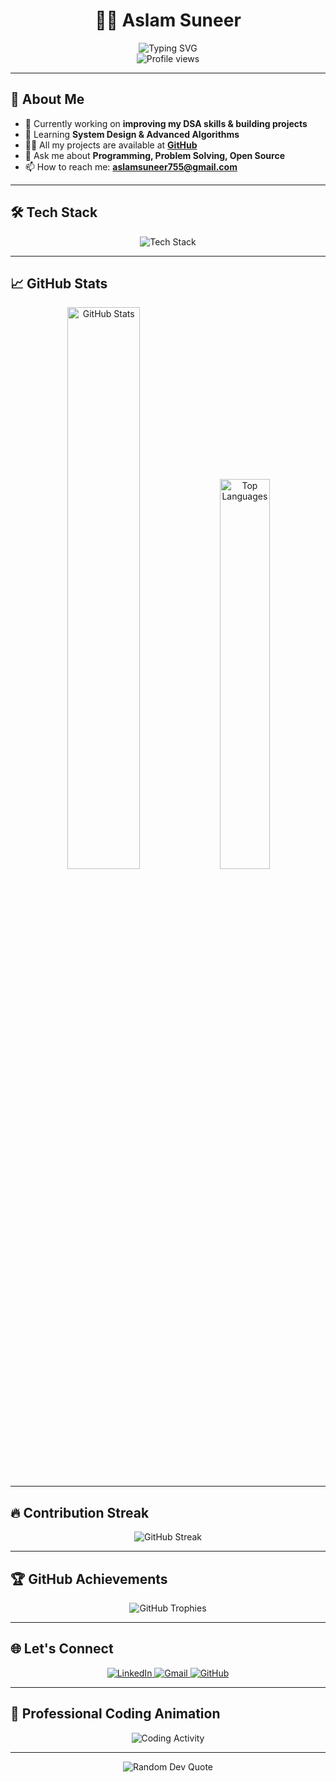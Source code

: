 # <div align="center">👨‍💻 Aslam Suneer</div>
<div align="center">
  <img src="https://readme-typing-svg.herokuapp.com?font=Fira+Code&weight=600&size=26&duration=3000&pause=1000&color=2E86C1&center=true&vCenter=true&width=500&lines=Software+Developer;Open+Source+Contributor;Problem+Solver;Tech+Enthusiast" alt="Typing SVG" />
</div>

<div align="center">
  <img src="https://komarev.com/ghpvc/?username=aslamsuneer&label=Profile%20Views&color=2E86C1&style=flat-square" alt="Profile views" />
</div>

---

## 🚀 About Me
- 🔭 Currently working on **improving my DSA skills & building projects**
- 🌱 Learning **System Design & Advanced Algorithms**
- 👨‍💻 All my projects are available at **[GitHub](https://github.com/AslamSuneer?tab=repositories)**
- 💬 Ask me about **Programming, Problem Solving, Open Source**
- 📫 How to reach me: **aslamsuneer755@gmail.com**

---

## 🛠 Tech Stack
<div align="center">
  <img src="https://skillicons.dev/icons?i=c,cpp,java,python,mysql,oracle,git,github,vscode,linux,bash" alt="Tech Stack" />
</div>

---

## 📈 GitHub Stats
<div align="center">
  <img width="48%" src="https://github-readme-stats.vercel.app/api?username=aslamsuneer&show_icons=true&theme=algolia&hide_border=true&include_all_commits=true&count_private=true" alt="GitHub Stats" />
  <img width="40%" src="https://github-readme-stats.vercel.app/api/top-langs/?username=aslamsuneer&layout=compact&theme=algolia&hide_border=true" alt="Top Languages" />
</div>

---

## 🔥 Contribution Streak
<div align="center">
  <img src="https://github-readme-streak-stats.herokuapp.com/?user=aslamsuneer&theme=algolia&hide_border=true&background=0D1117&stroke=2E86C1&ring=2E86C1&fire=2E86C1&currStreakNum=2E86C1" alt="GitHub Streak" />
</div>

---

## 🏆 GitHub Achievements
<div align="center">
  <img src="https://github-profile-trophy.vercel.app/?username=aslamsuneer&theme=algolia&no-frame=true&no-bg=true&margin-w=15&column=7" alt="GitHub Trophies" />
</div>

---

## 🌐 Let's Connect
<div align="center">
  <a href="https://www.linkedin.com/in/aslam-suneer-32738024a/" target="_blank">
    <img src="https://img.shields.io/badge/LinkedIn-0077B5?style=for-the-badge&logo=linkedin&logoColor=white" alt="LinkedIn" />
  </a>
  <a href="mailto:aslamsuneer755@gmail.com" target="_blank">
    <img src="https://img.shields.io/badge/Gmail-D14836?style=for-the-badge&logo=gmail&logoColor=white" alt="Gmail" />
  </a>
  <a href="https://github.com/AslamSuneer" target="_blank">
    <img src="https://img.shields.io/badge/GitHub-100000?style=for-the-badge&logo=github&logoColor=white" alt="GitHub" />
  </a>
</div>

---

## 🎨 Professional Coding Animation
<div align="center">
  <img src="https://raw.githubusercontent.com/AslamSuneer/AslamSuneer/output/github-contribution-grid-snake.svg" alt="Coding Activity" />
</div>

---

<div align="center">
  <img src="https://quotes-github-readme.vercel.app/api?type=horizontal&theme=algolia" alt="Random Dev Quote" />
</div>
